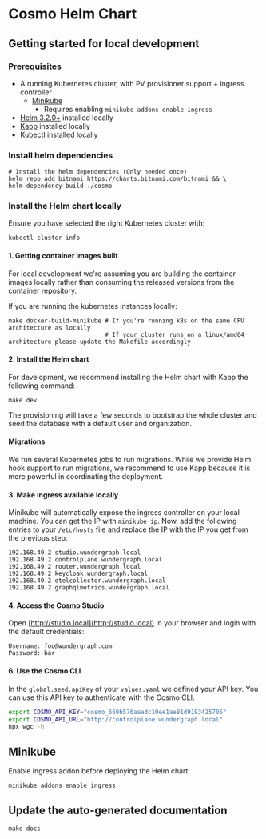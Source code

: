 # Cosmo Helm Chart

## Getting started for local development

### Prerequisites
- A running Kubernetes cluster, with PV provisioner support + ingress controller
    - [Minikube](https://minikube.sigs.k8s.io/docs/start/)
      - Requires enabling `minikube addons enable ingress`
- [Helm 3.2.0+](https://helm.sh/docs/intro/install/) installed locally
- [Kapp](https://carvel.dev/kapp/docs/latest/install/) installed locally
- [Kubectl](https://kubernetes.io/docs/tasks/tools/) installed locally

### Install helm dependencies

```shell
# Install the helm dependencies (Only needed once)
helm repo add bitnami https://charts.bitnami.com/bitnami && \
helm dependency build ./cosmo
```

### Install the Helm chart locally

Ensure you have selected the right Kubernetes cluster with:

```shell
kubectl cluster-info
```

#### 1. Getting container images built
For local development we're assuming you are building the container images locally rather than consuming the released versions from the container repository.

If you are running the kubernetes instances locally:
```shell
make docker-build-minikube # If you're running k8s on the same CPU architecture as locally
                           # If your cluster runs on a linux/amd64 architecture please update the Makefile accordingly
```

#### 2. Install the Helm chart

For development, we recommend installing the Helm chart with Kapp the following command:

```shell
make dev
```

The provisioning will take a few seconds to bootstrap the whole cluster and seed the database with a default user and organization.

#### Migrations

We run several Kubernetes jobs to run migrations. While we provide Helm hook support to run migrations, we recommend to use Kapp because it is more powerful in coordinating the deployment.

#### 3. Make ingress available locally

Minikube will automatically expose the ingress controller on your local machine. You can get the IP with `minikube ip`.
Now, add the following entries to your `/etc/hosts` file and replace the IP with the IP you get from the previous step.

```
192.168.49.2 studio.wundergraph.local
192.168.49.2 controlplane.wundergraph.local
192.168.49.2 router.wundergraph.local
192.168.49.2 keycloak.wundergraph.local
192.168.49.2 otelcollector.wundergraph.local
192.168.49.2 graphqlmetrics.wundergraph.local
```

#### 4. Access the Cosmo Studio

Open [http://studio.local](http://studio.local) in your browser and login with the default credentials:

```
Username: foo@wundergraph.com
Password: bar
```

#### 6. Use the Cosmo CLI

In the `global.seed.apiKey` of your `values.yaml` we defined your API key. You can use this API key to authenticate with the Cosmo CLI.

```sh
export COSMO_API_KEY="cosmo_669b576aaadc10ee1ae81d9193425705"
export COSMO_API_URL="http://controlplane.wundergraph.local"
npx wgc -h
```

## Minikube

Enable ingress addon before deploying the Helm chart:

```shell
minikube addons enable ingress
```

## Update the auto-generated documentation

```shell
make docs
```
